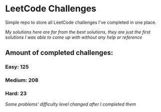 
# LeetCode Challenges

Simple repo to store all LeetCode challenges I've completed in one place.

<i>My solutions here are far from the best solutions, they are just the first solutions I was able to come up with without any help or reference</i>

## Amount of completed challenges:

### Easy: 125

### Medium: 208

### Hard: 23

<i>Some problems' difficulty level changed after I completed them</i>
